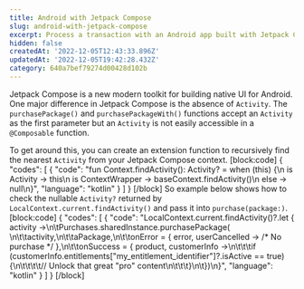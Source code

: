 ```yaml
---
title: Android with Jetpack Compose
slug: android-with-jetpack-compose
excerpt: Process a transaction with an Android app built with Jetpack Compose
hidden: false
createdAt: '2022-12-05T12:43:33.896Z'
updatedAt: '2022-12-05T19:42:28.432Z'
category: 640a7bef79274d00428d102b
---
```

Jetpack Compose is a new modern toolkit for building native UI for Android. One major difference in Jetpack Compose is the absence of `Activity`.  The `purchasePackage()` and `purchasePackageWith()` functions accept an `Activity` as the first parameter but an `Activity` is not easily accessible in a `@Composable` function.

To get around this, you can create an extension function to recursively find the nearest `Activity` from your Jetpack Compose context.
[block:code]
{
  "codes": [
    {
      "code": "fun Context.findActivity(): Activity? = when (this) {\n    is Activity -> this\n    is ContextWrapper -> baseContext.findActivity()\n    else -> null\n}",
      "language": "kotlin"
    }
  ]
}
[/block]
So example below shows how to check the nullable `Activity?` returned by `LocalContext.current.findActivity()` and pass it into `purchase(package:)`.
[block:code]
{
  "codes": [
    {
      "code": "LocalContext.current.findActivity()?.let { activity ->\n\tPurchases.sharedInstance.purchasePackage( \n\t\tactivity,\n\t\taPackage,\n\t\tonError = { error, userCancelled -> /* No purchase */ },\n\t\tonSuccess = { product, customerInfo ->\n\t\t\tif (customerInfo.entitlements[\"my_entitlement_identifier\"]?.isActive == true) {\n\t\t\t\t// Unlock that great \"pro\" content\n\t\t\t}\n\t})\n}",
      "language": "kotlin"
    }
  ]
}
[/block]